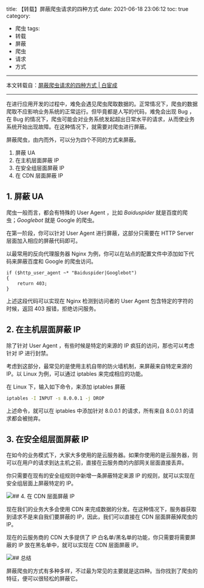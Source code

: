 title: 【转载】屏蔽爬虫请求的四种方式
date: 2021-06-18 23:06:12
toc: true
category: 
 - 爬虫
tags: 
 - 转载
 - 屏蔽
 - 爬虫
 - 请求
 - 方式
---

本文转载自：[屏蔽爬虫请求的四种方式 | 白宦成](https://www.ixiqin.com/2021/02/shielding-the-crawler-request-four-ways/)

---

在进行应用开发的过程中，难免会遇见爬虫爬取数据的。正常情况下，爬虫的数据爬取不应影响业务系统的正常运行。但毕竟都是人写的代码，难免会出现 Bug ，在 Bug 的情况下，爬虫可能会对业务系统发起超出日常水平的请求，从而使业务系统开始出现故障。在这种情况下，就需要对爬虫进行屏蔽。


<!-- more -->


屏蔽爬虫，由内而外，可以分为四个不同的方式来屏蔽。

1. 屏蔽 UA
2. 在主机层面屏蔽 IP
3. 在安全组层面屏蔽 IP
4. 在 CDN 层面屏蔽 IP

## 1. 屏蔽 UA

爬虫一般而言，都会有特殊的 User Agent ，比如 *Baiduspider* 就是百度的爬虫；*Googlebot* 就是 Google 的爬虫。

在第一阶段，你可以针对 User Agent 进行屏蔽，这部分只需要在 HTTP Server 层面加入相应的屏蔽代码即可。

以最常用的反向代理服务器 Nginx 为例，你可以在站点的配置文件中添加如下代码来屏蔽百度和 Google 的爬虫访问。

```
if ($http_user_agent ~* "Baiduspider|Googlebot")  
{
    return 403;
}
```

上述这段代码可以实现在 Nginx 检测到访问者的 User Agent 包含特定的字符的时候，返回 403 报错，拒绝访问服务。

## 2. 在主机层面屏蔽 IP

除了针对 User Agent ，有些时候是特定的来源的 IP 疯狂的访问，那也可以考虑针对 IP 进行封禁。

考虑到这部分，最常见的是使用主机自带的防火墙机制，来屏蔽来自特定来源的 IP。以 Linux 为例，可以通过 iptables 来完成相应的功能。

在 Linux 下，输入如下命令，来添加 iptables 屏蔽

```bash
iptables -I INPUT -s 8.0.0.1 -j DROP
```

上述命令，就可以在 iptables 中添加针对 8.0.0.1 的请求，所有来自 8.0.0.1 的请求都会被抛弃。

## 3. 在安全组层面屏蔽 IP

在如今的业务模式下，大家大多使用的是云服务器。如果你使用的是云服务器，则可以在用户的请求到达主机之前，直接在云服务商的内部网关层面直接丢弃。

你只需要在现有的安全组规则中新增一条屏蔽特定来源 IP 的规则，就可以实现在安全组层面上屏蔽特定的 IP。

![](https://b3logfile.com/file/2021/06/solo-fetchupload-5808181516179342577-abc0e9c9.png)## 4. 在 CDN 层面屏蔽 IP

现在我们的业务大多会使用 CDN 来完成数据的分发。在这种情况下，服务器获取到请求不是来自我们要屏蔽的 IP，因此，我们可以直接在 CDN 层面屏蔽掉爬虫的 IP。

现在的云服务商的 CDN 大多提供了 IP 白名单/黑名单的功能，你只需要将需要屏蔽的 IP 放在黑名单中，就可以实现在 CDN 层面屏蔽 IP。

![](https://b3logfile.com/file/2021/06/solo-fetchupload-4878768009416937409-402f8bde.png)## 总结

屏蔽爬虫的方式有多种多样，不过最为常见的主要就是这四种。当你找到了爬虫的特征，便可以很轻松的屏蔽它。

